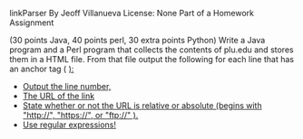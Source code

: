 linkParser
By Jeoff Villanueva
License: None
Part of a Homework Assignment

(30 points Java, 40 points perl, 30 extra points Python) Write a Java program and a Perl program that collects the contents of plu.edu and stores them in a HTML file. From that file output the following for each line that has an anchor tag ( <a href="..."> ):
- Output the line number,
- The URL of the link
- State whether or not the URL is relative or absolute (begins with "http://", "https://", or "ftp://" ). 
- Use regular expressions!
